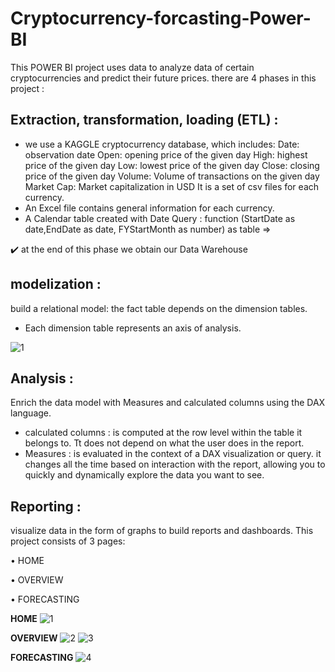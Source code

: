 # Cryptocurrency-forcasting-Power-BI
This POWER BI project uses data to analyze data of certain cryptocurrencies and predict their future prices.
there are 4 phases in this project :
## Extraction, transformation, loading (ETL) :
- we use a KAGGLE cryptocurrency database, which includes:
Date: observation date
Open: opening price of the given day
High: highest price of the given day
Low: lowest price of the given day
Close: closing price of the given day
Volume: Volume of transactions on the given day
Market Cap: Market capitalization in USD
It is a set of csv files for each currency.
- An Excel file contains general information for each currency.
- A Calendar table created with Date Query : 
function (StartDate as date,EndDate as date, FYStartMonth as number) as table =>

:heavy_check_mark: at the end of this phase we obtain our Data Warehouse

## modelization :
build a relational model: the fact table depends on the dimension tables.
- Each dimension table represents an axis of analysis.

![1](https://user-images.githubusercontent.com/94402429/213493158-32e2b288-04dd-43ab-9a65-b3ee6e8e2b53.PNG)

## Analysis :
Enrich the data model with Measures and calculated columns using the DAX language.
- calculated columns : is computed at the row level within the table it belongs to. Tt does not depend on what the user does in the report.
-  Measures : is evaluated in the context of a DAX visualization or query.
it changes all the time based on interaction with the report, allowing you to quickly and dynamically explore the data you want to see.
## Reporting :
visualize data in the form of graphs to build reports and dashboards.
This project consists of 3 pages:

• HOME

• OVERVIEW

• FORECASTING

**HOME**
![1](https://user-images.githubusercontent.com/94402429/213483873-dfe3e1bc-e4eb-4437-809c-d98d804b7eca.PNG)

**OVERVIEW**
![2](https://user-images.githubusercontent.com/94402429/213483889-45940336-53bd-490f-ab14-c886ca83125f.PNG)
![3](https://user-images.githubusercontent.com/94402429/213483902-03ce6173-af83-4d81-aa9c-7a52aa994065.PNG)

**FORECASTING**
![4](https://user-images.githubusercontent.com/94402429/213483917-cf778972-cd70-47c9-ad8c-d74d2f0a62fb.PNG)
